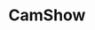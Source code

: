 ---
title: CamShow
crosslinks:
- XXXcitedBrunette
- CarliKanePorn
- thecraze92
- AlishaWhite
- kissmythong
- FrancescaOcean
- tishueplease
---